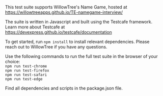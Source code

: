 This test suite supports WillowTree's Name Game, hosted at https://willowtreeapps.github.io/TE-namegame-interview/

The suite is written in Javascript and built using the Testcafe framework. Learn more about Testcafe at https://devexpress.github.io/testcafe/documentation

To get started, run
`npm install`
to install relevant dependencies. Please reach out to WillowTree if you have any questions.

Use the following commands to run the full test suite in the browser of your choice:  
`npm run test-chrome`  
`npm run test-firefox`  
`npm run test-safari`  
`npm run test-edge`

Find all dependencies and scripts in the package.json file.
